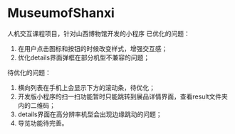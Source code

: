 # MuseumofShanxi
人机交互课程项目，针对山西博物馆开发的小程序
已优化的问题：
1. 在用户点击图标和按钮的时候改变样式，增强交互感；
2. 优化details界面弹框在部分机型不兼容的问题；

待优化的问题：
1. 横向列表在手机上会显示下方的滚动条，待优化；
2. 开发版小程序的扫一扫功能暂时只能跳转到展品详情界面，查看result文件夹内的二维码；
3. details界面在高分辨率机型会出现边缘跳动的问题；
4. 导览功能待完善。
